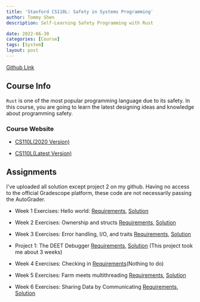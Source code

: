 ```yaml
---
title: 'Stanford CS110L: Safety in Systems Programming'
author: Tommy Shen
description: Self-Learning Safety Programming with Rust

date: 2022-06-30
categories: [Course]
tags: [System]
layout: post
---
```


[Github Link](https://github.com/Ghostlikei/CS110L)

## Course Info
`Rust` is one of the most popular programming language due to its safety. In this course, you are going to learn the latest designing ideas and knowledge about programming safety.

### Course Website

- [CS110L(2020 Version)](https://reberhardt.com/cs110l/spring-2020/)

- [CS110L(Latest Version)](https://web.stanford.edu/class/cs110l/)

## Assignments

I've uploaded all solution except project 2 on my github. Having no access to the official Gradescope platform, these code are not necessarily passing the AutoGrader.

- Week 1 Exercises: Hello world: [Requirements](https://reberhardt.com/cs110l/spring-2020/assignments/week-1-exercises/), [Solution](https://github.com/Ghostlikei/CS110L/tree/main/lab/cs110l-lab/week1)

- Week 2 Exercises: Ownership and structs [Requirements](https://reberhardt.com/cs110l/spring-2020/assignments/week-2-exercises/), [Solution](https://github.com/Ghostlikei/CS110L/tree/main/lab/cs110l-lab/week2)

- Week 3 Exercises: Error handling, I/O, and traits [Requirements](https://reberhardt.com/cs110l/spring-2020/assignments/week-3-exercises/), [Solution](https://github.com/Ghostlikei/CS110L/tree/main/lab/cs110l-lab/week3)

- Project 1: The DEET Debugger [Requirements](https://reberhardt.com/cs110l/spring-2020/assignments/project-1/), [Solution](https://github.com/Ghostlikei/CS110L/tree/main/lab/cs110l-lab/proj-1) (This project took me about 3 weeks)

- Week 4 Exercises: Checking in [Requirements](https://reberhardt.com/cs110l/spring-2020/assignments/week-4-exercises/)(Nothing to do)

- Week 5 Exercises: Farm meets multithreading [Requirements](https://reberhardt.com/cs110l/spring-2020/assignments/week-5-exercises/), [Solution](https://github.com/Ghostlikei/CS110L/tree/main/lab/cs110l-lab/week5)

- Week 6 Exercises: Sharing Data by Communicating [Requirements](https://reberhardt.com/cs110l/spring-2020/assignments/week-6-exercises/), [Solution](https://github.com/Ghostlikei/CS110L/tree/main/lab/cs110l-lab/week6)

